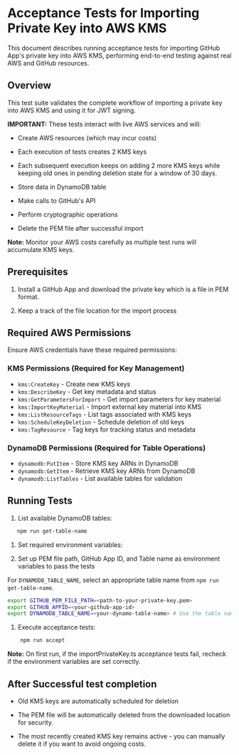 # Acceptance Tests for Importing Private Key into AWS KMS

This document describes running acceptance tests
for importing GitHub App's private key into AWS KMS,
performing end-to-end testing against real AWS and GitHub resources.

## Overview

This test suite validates the complete workflow
of importing a private key into AWS KMS
and using it for JWT signing.

**IMPORTANT:** These tests interact with live AWS services and will:

- Create AWS resources (which may incur costs)

- Each execution of tests creates 2 KMS keys

- Each subsequent execution keeps on adding 2 more KMS keys while
  keeping old ones in pending deletion state for a window of 30 days.

- Store data in DynamoDB table

- Make calls to GitHub's API

- Perform cryptographic operations

- Delete the PEM file after successful import

**Note:** Monitor your AWS costs carefully as multiple test runs will
accumulate KMS keys.

## Prerequisites

1. Install a GitHub App and download the private key which is a file in PEM
   format.

1. Keep a track of the file location for the import process

## Required AWS Permissions

Ensure AWS credentials have these required permissions:

### **KMS Permissions (Required for Key Management)**

- `kms:CreateKey` - Create new KMS keys
- `kms:DescribeKey` - Get key metadata and status
- `kms:GetParametersForImport` - Get import parameters for key material
- `kms:ImportKeyMaterial` - Import external key material into KMS
- `kms:ListResourceTags` - List tags associated with KMS keys
- `kms:ScheduleKeyDeletion` - Schedule deletion of old keys
- `kms:TagResource` - Tag keys for tracking status and metadata

### **DynamoDB Permissions (Required for Table Operations)**

- `dynamodb:PutItem` - Store KMS key ARNs in DynamoDB
- `dynamodb:GetItem` - Retrieve KMS key ARNs from DynamoDB
- `dynamodb:ListTables` - List available tables for validation

## Running Tests

1. List available DynamoDB tables:

```sh
   npm run get-table-name
```

1. Set required environment variables:

1. Set up PEM file path, GitHub App ID,
   and Table name as environment variables to pass the tests

For `DYNAMODB_TABLE_NAME`, select an appropriate table name from `npm run get-table-name`.

```sh
export GITHUB_PEM_FILE_PATH=<path-to-your-private-key.pem>
export GITHUB_APPID=<your-github-app-id>
export DYNAMODB_TABLE_NAME=<your-dynamo-table-name> # Use the table name you picked from step 1
```

1. Execute acceptance tests:

```sh
    npm run accept
```

**Note:** On first run, if the importPrivateKey.ts acceptance tests fail,
recheck if the environment variables are set correctly.

## After Successful test completion

- Old KMS keys are automatically scheduled for deletion

- The PEM file will be automatically deleted from the downloaded location for
  security.

- The most recently created KMS key remains active - you can manually delete
  it if you want to avoid ongoing costs.
